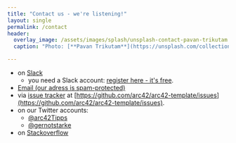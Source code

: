 ```yaml
---
title: "Contact us - we're listening!"
layout: single
permalink: /contact
header:
  overlay_image: /assets/images/splash/unsplash-contact-pavan-trikutam.jpg
  caption: "Photo: [**Pavan Trikutam**](https://unsplash.com/collections/389099/contact?photo=71CjSSB83Wo)"

---
```



* on [<i class="fa fa-fw fa-slack"></i>Slack](https://arc42.slack.com)
   * you need a Slack account: [register here - it's free](https://slackin-giwyfuegce.now.sh).
* <a href="xmxaxixlxtxo:ixnxfxox@xaxrxcx4x2x.xoxrgx" onmouseover="this.href=this.href.replace(/x/g,'');"><i class="fa fa-fw fa-envelope"></i>Email (our adress is spam-protected)</a>
* via [<i class="fa fa-fw fa-github"></i>issue tracker](https://github.com/arc42/arc42-template/issues) at [https://github.com/arc42/arc42-template/issues](https://github.com/arc42/arc42-template/issues).
* on our Twitter accounts:
  * [<i class="fa fa-fw fa-twitter"></i>@arc42Tipps](https://twitter.com/arc42Tipps)
  * [<i class="fa fa-fw fa-twitter"></i>@gernotstarke](https://twitter.com/gernotstarke)
* on [<i class="fa fa-fw fa-stack-overflow"></i>Stackoverflow](http://stackoverflow.com/questions/tagged/arc42)
